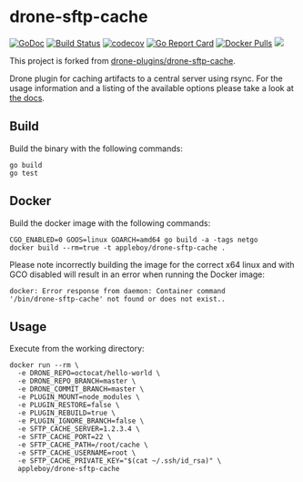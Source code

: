 # drone-sftp-cache

[![GoDoc](https://godoc.org/github.com/appleboy/drone-sftp-cache?status.svg)](https://godoc.org/github.com/appleboy/drone-sftp-cache) [![Build Status](http://drone.wu-boy.com/api/badges/appleboy/drone-sftp-cache/status.svg)](http://drone.wu-boy.com/appleboy/drone-sftp-cache) [![codecov](https://codecov.io/gh/appleboy/drone-sftp-cache/branch/master/graph/badge.svg)](https://codecov.io/gh/appleboy/drone-sftp-cache) [![Go Report Card](https://goreportcard.com/badge/github.com/appleboy/drone-sftp-cache)](https://goreportcard.com/report/github.com/appleboy/drone-sftp-cache) [![Docker Pulls](https://img.shields.io/docker/pulls/appleboy/drone-sftp-cache.svg)](https://hub.docker.com/r/appleboy/drone-sftp-cache/) [![](https://images.microbadger.com/badges/image/appleboy/drone-sftp-cache.svg)](https://microbadger.com/images/appleboy/drone-sftp-cache "Get your own image badge on microbadger.com")

This project is forked from [drone-plugins/drone-sftp-cache](https://github.com/drone-plugins/drone-sftp-cache).

Drone plugin for caching artifacts to a central server using rsync. For the
usage information and a listing of the available options please take a look at
[the docs](DOCS.md).

## Build

Build the binary with the following commands:

```
go build
go test
```

## Docker

Build the docker image with the following commands:

```
CGO_ENABLED=0 GOOS=linux GOARCH=amd64 go build -a -tags netgo
docker build --rm=true -t appleboy/drone-sftp-cache .
```

Please note incorrectly building the image for the correct x64 linux and with
GCO disabled will result in an error when running the Docker image:

```
docker: Error response from daemon: Container command
'/bin/drone-sftp-cache' not found or does not exist..
```

## Usage

Execute from the working directory:

```
docker run --rm \
  -e DRONE_REPO=octocat/hello-world \
  -e DRONE_REPO_BRANCH=master \
  -e DRONE_COMMIT_BRANCH=master \
  -e PLUGIN_MOUNT=node_modules \
  -e PLUGIN_RESTORE=false \
  -e PLUGIN_REBUILD=true \
  -e PLUGIN_IGNORE_BRANCH=false \
  -e SFTP_CACHE_SERVER=1.2.3.4 \
  -e SFTP_CACHE_PORT=22 \
  -e SFTP_CACHE_PATH=/root/cache \
  -e SFTP_CACHE_USERNAME=root \
  -e SFTP_CACHE_PRIVATE_KEY="$(cat ~/.ssh/id_rsa)" \
  appleboy/drone-sftp-cache
```
